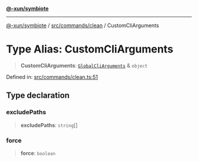 [**@-xun/symbiote**](../../../../README.md)

***

[@-xun/symbiote](../../../../README.md) / [src/commands/clean](../README.md) / CustomCliArguments

# Type Alias: CustomCliArguments

> **CustomCliArguments**: [`GlobalCliArguments`](../../../configure/type-aliases/GlobalCliArguments.md) & `object`

Defined in: [src/commands/clean.ts:51](https://github.com/Xunnamius/symbiote/blob/1d06f9ec4e479041c7ca032d17fcdd92ac8edf8e/src/commands/clean.ts#L51)

## Type declaration

### excludePaths

> **excludePaths**: `string`[]

### force

> **force**: `boolean`

